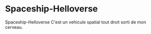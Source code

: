 # Spaceship-Helloverse
Spaceship-Helloverse
C'est un vehicule spatial tout droit sorti de mon cerveau.
